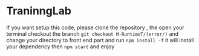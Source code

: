# TraninngLab
If you want setup this code, 
please clone the repository ,
the open your terminal checkout the branch 
`git checkout M-RuntimeT/(error/)`
and change your directory to front end part and run
`npm install -f` it will install your dependency 
then 
`npm start` and enjoy 